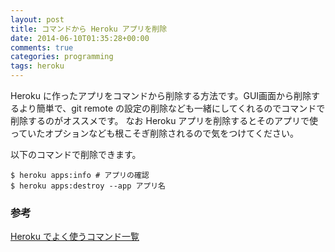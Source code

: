 ```yaml
---
layout: post
title: コマンドから Heroku アプリを削除
date: 2014-06-10T01:35:28+00:00
comments: true
categories: programming
tags: heroku
---
```


Heroku に作ったアプリをコマンドから削除する方法です。GUI画面から削除するより簡単で、git remote の設定の削除なども一緒にしてくれるのでコマンドで削除するのがオススメです。
なお Heroku アプリを削除するとそのアプリで使っていたオプションなども根こそぎ削除されるので気をつけてください。

以下のコマンドで削除できます。

    $ heroku apps:info # アプリの確認
    $ heroku apps:destroy --app アプリ名

### 参考
[Heroku でよく使うコマンド一覧](http://morizyun.github.io/blog/heroku-postgresql-useful-commands/)
